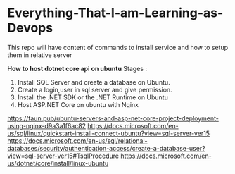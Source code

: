 # Everything-That-I-am-Learning-as-Devops
This repo will have content of commands to install service and how to setup them in relative server

**How to host dotnet core api on ubuntu**
Stages :
  1. Install SQL Server and create a database on Ubuntu.
  2. Create a login,user in sql server and give permission.
  3. Install the .NET SDK or the .NET Runtime on Ubuntu
  4. Host ASP.NET Core on ubuntu with Nginx





https://faun.pub/ubuntu-servers-and-asp-net-core-project-deployment-using-nginx-d9a3a1f6ac82
https://docs.microsoft.com/en-us/sql/linux/quickstart-install-connect-ubuntu?view=sql-server-ver15
https://docs.microsoft.com/en-us/sql/relational-databases/security/authentication-access/create-a-database-user?view=sql-server-ver15#TsqlProcedure
https://docs.microsoft.com/en-us/dotnet/core/install/linux-ubuntu
